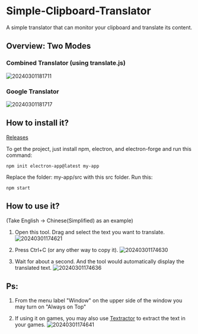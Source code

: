 # Simple-Clipboard-Translator
A simple translator that can monitor your clipboard and translate its content.

## Overview: Two Modes
### Combined Translator (using translate.js)
![20240301181711](https://github.com/Reality361/Simple-Clipboard-Translator/assets/154047191/52ec460d-8e85-4e65-b599-fc93d602d51f)

### Google Translator
![20240301181717](https://github.com/Reality361/Simple-Clipboard-Translator/assets/154047191/a4514d8d-4aef-430e-af12-0719d23c4989)

## How to install it?

[Releases](https://github.com/Reality361/Simple-Clipboard-Translator/releases)

To get the project, just install npm, electron, and electron-forge and run this command:
```
npm init electron-app@latest my-app
```
Replace the folder: my-app/src with this src folder.
Run this:
```
npm start
```
## How to use it?
(Take English -> Chinese(Simplified) as an example)

1. Open this tool. Drag and select the text you want to translate.
![20240301174621](https://github.com/Reality361/Simple-Clipboard-Translator/assets/154047191/496d9b44-f478-4ab2-9991-6e97fc0882d9)

2. Press Ctrl+C (or any other way to copy it).
![20240301174630](https://github.com/Reality361/Simple-Clipboard-Translator/assets/154047191/5cf66346-aec1-44b5-bd77-fe4d479363c4)

3. Wait for about a second. And the tool would automatically display the translated text.
![20240301174636](https://github.com/Reality361/Simple-Clipboard-Translator/assets/154047191/8eef4209-e75e-41a5-aeff-32a367ffc01f)

## Ps:
1. From the menu label "Window" on the upper side of the window you may turn on "Always on Top"

2. If using it on games, you may also use [Textractor](https://github.com/Artikash/Textractor) to extract the text in your games.
![20240301174641](https://github.com/Reality361/Simple-Clipboard-Translator/assets/154047191/870a8c6b-800d-4b21-9cf8-5aec41dfe83a)
